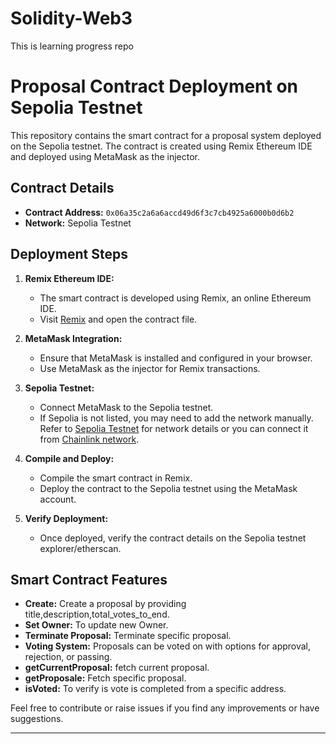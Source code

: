 # Solidity-Web3
This is learning progress repo

# Proposal Contract Deployment on Sepolia Testnet

This repository contains the smart contract for a proposal system deployed on the Sepolia testnet. The contract is created using Remix Ethereum IDE and deployed using MetaMask as the injector.

## Contract Details

- **Contract Address:** `0x06a35c2a6a6accd49d6f3c7cb4925a6000b0d6b2`
- **Network:** Sepolia Testnet

## Deployment Steps

1. **Remix Ethereum IDE:**
   - The smart contract is developed using Remix, an online Ethereum IDE.
   - Visit [Remix](https://remix.ethereum.org/) and open the contract file.

2. **MetaMask Integration:**
   - Ensure that MetaMask is installed and configured in your browser.
   - Use MetaMask as the injector for Remix transactions.

3. **Sepolia Testnet:**
   - Connect MetaMask to the Sepolia testnet.
   - If Sepolia is not listed, you may need to add the network manually. Refer to [Sepolia Testnet](https://sepolia.io/) for network details or you can connect it from [Chainlink network](https://chainlink.network/).

4. **Compile and Deploy:**
   - Compile the smart contract in Remix.
   - Deploy the contract to the Sepolia testnet using the MetaMask account.

5. **Verify Deployment:**
   - Once deployed, verify the contract details on the Sepolia testnet explorer/etherscan.

## Smart Contract Features

- **Create:** Create a proposal by providing title,description,total_votes_to_end.
- **Set Owner:** To update new Owner.
- **Terminate Proposal:** Terminate specific proposal.
- **Voting System:** Proposals can be voted on with options for approval, rejection, or passing.
- **getCurrentProposal:** fetch current proposal.
- **getProposale:** Fetch specific proposal.
- **isVoted:** To verify is vote is completed from a specific address.


Feel free to contribute or raise issues if you find any improvements or have suggestions.

---



